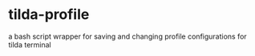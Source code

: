 # tilda-profile
a bash script wrapper for saving and changing profile configurations for tilda terminal
